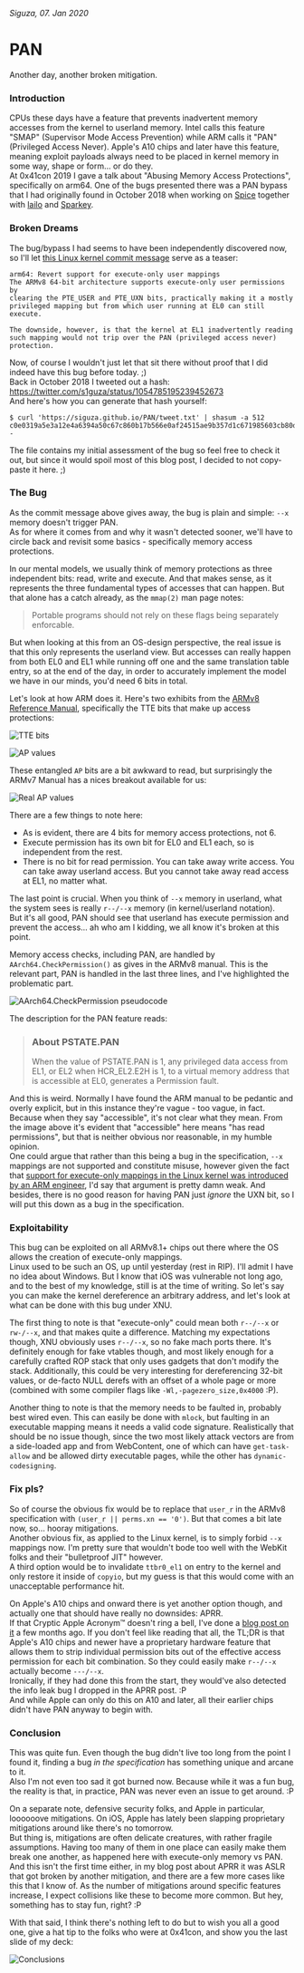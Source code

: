 _Siguza, 07. Jan 2020_

# PAN

Another day, another broken mitigation.

### Introduction

CPUs these days have a feature that prevents inadvertent memory accesses from the kernel to userland memory. Intel calls this feature "SMAP" (Supervisor Mode Access Prevention) while ARM calls it "PAN" (Privileged Access Never). Apple's A10 chips and later have this feature, meaning exploit payloads always need to be placed in kernel memory in some way, shape or form... or do they.  
At 0x41con 2019 I gave a talk about "Abusing Memory Access Protections", specifically on arm64. One of the bugs presented there was a PAN bypass that I had originally found in October 2018 when working on [Spice][spice] together with [lailo][lailo] and [Sparkey][Sparkey].

### Broken Dreams

The bug/bypass I had seems to have been independently discovered now, so I'll let [this Linux kernel commit message][commit] serve as a teaser:

    arm64: Revert support for execute-only user mappings
    The ARMv8 64-bit architecture supports execute-only user permissions by
    clearing the PTE_USER and PTE_UXN bits, practically making it a mostly
    privileged mapping but from which user running at EL0 can still execute.
    
    The downside, however, is that the kernel at EL1 inadvertently reading
    such mapping would not trip over the PAN (privileged access never)
    protection.

Now, of course I wouldn't just let that sit there without proof that I did indeed have this bug before today. ;)  
Back in October 2018 I tweeted out a hash: https://twitter.com/s1guza/status/1054785195239452673  
And here's how you can generate that hash yourself:

    $ curl 'https://siguza.github.io/PAN/tweet.txt' | shasum -a 512
    c0e0319a5e3a12e4a6394a50c67c860b17b566e0af24515ae9b357d1c671985603cb80daf873512adfb4f631c5138abe1381fcd31d6b99a14d1f9a5bbd6a3e38  -

The file contains my initial assessment of the bug so feel free to check it out, but since it would spoil most of this blog post, I decided to not copy-paste it here. ;)

### The Bug

As the commit message above gives away, the bug is plain and simple: `--x` memory doesn't trigger PAN.  
As for where it comes from and why it wasn't detected sooner, we'll have to circle back and revisit some basics - specifically memory access protections.

In our mental models, we usually think of memory protections as three independent bits: read, write and execute. And that makes sense, as it represents the three fundamental types of accesses that can happen. But that alone has a catch already, as the `mmap(2)` man page notes:

> Portable programs should not rely on these flags being separately enforcable.

But when looking at this from an OS-design perspective, the real issue is that this only represents the userland view. But accesses can really happen from both EL0 and EL1 while running off one and the same translation table entry, so at the end of the day, in order to accurately implement the model we have in our minds, you'd need 6 bits in total.

Let's look at how ARM does it. Here's two exhibits from the [ARMv8 Reference Manual][manual], specifically the TTE bits that make up access protections:

![TTE bits][img1]

![AP values][img2]

These entangled `AP` bits are a bit awkward to read, but surprisingly the ARMv7 Manual has a nices breakout available for us:

![Real AP values][img3]

There are a few things to note here:

- As is evident, there are 4 bits for memory access protections, not 6.
- Execute permission has its own bit for EL0 and EL1 each, so is independent from the rest.
- There is no bit for read permission. You can take away write access. You can take away userland access. But you cannot take away read access at EL1, no matter what.

The last point is crucial. When you think of `--x` memory in userland, what the system sees is really `r--/--x` memory (in kernel/userland notation).  
But it's all good, PAN should see that userland has execute permission and prevent the access... ah who am I kidding, we all know it's broken at this point.

Memory access checks, including PAN, are handled by `AArch64.CheckPermission()` as gives in the ARMv8 manual. This is the relevant part, PAN is handled in the last three lines, and I've highlighted the problematic part.

![AArch64.CheckPermission pseudocode][img4]

The description for the PAN feature reads:

> ### About PSTATE.PAN
> When the value of PSTATE.PAN is 1, any privileged data access from EL1, or EL2 when HCR_EL2.E2H is 1, to a virtual memory address that is accessible at EL0, generates a Permission fault.

And this is weird. Normally I have found the ARM manual to be pedantic and overly explicit, but in this instance they're vague - too vague, in fact. Because when they say "accessible", it's not clear what they mean. From the image above it's evident that "accessible" here means "has read permissions", but that is neither obvious nor reasonable, in my humble opinion.  
One could argue that rather than this being a bug in the specification, `--x` mappings are not supported and constitute misuse, however given the fact that [support for execute-only mappings in the Linux kernel was introduced by an ARM engineer][patch], I'd say that argument is pretty damn weak. And besides, there is no good reason for having PAN just _ignore_ the UXN bit, so I will put this down as a bug in the specification.

### Exploitability

This bug can be exploited on all ARMv8.1+ chips out there where the OS allows the creation of execute-only mappings.  
Linux used to be such an OS, up until yesterday (rest in RIP). I'll admit I have no idea about Windows. But I know that iOS was vulnerable not long ago, and to the best of my knowledge, still is at the time of writing. So let's say you can make the kernel dereference an arbitrary address, and let's look at what can be done with this bug under XNU.

The first thing to note is that "execute-only" could mean both `r--/--x` or `rw-/--x`, and that makes quite a difference. Matching my expectations though, XNU obviously uses `r--/--x`, so no fake mach ports there. It's definitely enough for fake vtables though, and most likely enough for a carefully crafted ROP stack that only uses gadgets that don't modify the stack. Additionally, this could be very interesting for dereferencing 32-bit values, or de-facto NULL derefs with an offset of a whole page or more (combined with some compiler flags like `-Wl,-pagezero_size,0x4000` :P).

Another thing to note is that the memory needs to be faulted in, probably best wired even. This can easily be done with `mlock`, but faulting in an executable mapping means it needs a valid code signature. Realistically that should be no issue though, since the two most likely attack vectors are from a side-loaded app and from WebContent, one of which can have `get-task-allow` and be allowed dirty executable pages, while the other has `dynamic-codesigning`.

### Fix pls?

So of course the obvious fix would be to replace that `user_r` in the ARMv8 specification with `(user_r || perms.xn == '0')`. But that comes a bit late now, so... hooray mitigations.  
Another obvious fix, as applied to the Linux kernel, is to simply forbid `--x` mappings now. I'm pretty sure that wouldn't bode too well with the WebKit folks and their "bulletproof JIT" however.  
A third option would be to invalidate `ttbr0_el1` on entry to the kernel and only restore it inside of `copyio`, but my guess is that this would come with an unacceptable performance hit.

On Apple's A10 chips and onward there is yet another option though, and actually one that should have really no downsides: APRR.  
If that Cryptic Apple Acronym™ doesn't ring a bell, I've done a [blog post on it][aprr] a few months ago. If you don't feel like reading that all, the TL;DR is that Apple's A10 chips and newer have a proprietary hardware feature that allows them to strip individual permission bits out of the effective access permission for each bit combination. So they could easily make `r--/--x` actually become `---/--x`.  
Ironically, if they had done this from the start, they would've also detected the info leak bug I dropped in the APRR post. :P  
And while Apple can only do this on A10 and later, all their earlier chips didn't have PAN anyway to begin with.

### Conclusion

This was quite fun. Even though the bug didn't live too long from the point I found it, finding a bug _in the specification_ has something unique and arcane to it.  
Also I'm not even too sad it got burned now. Because while it was a fun bug, the reality is that, in practice, PAN was never even an issue to get around. :P

On a separate note, defensive security folks, and Apple in particular, loooooove mitigations. On iOS, Apple has lately been slapping proprietary mitigations around like there's no tomorrow.  
But thing is, mitigations are often delicate creatures, with rather fragile assumptions. Having too many of them in one place can easily make them break one another, as happened here with execute-only memory vs PAN. And this isn't the first time either, in my blog post about APRR it was ASLR that got broken by another mitigation, and there are a few more cases like this that I know of. As the number of mitigations around specific features increase, I expect collisions like these to become more common. But hey, something has to stay fun, right? :P

With that said, I think there's nothing left to do but to wish you all a good one, give a hat tip to the folks who were at 0x41con, and show you the last slide of my deck:

![Conclusions][img5]

  [spice]: https://media.ccc.de/v/36c3-11034-tales_of_old_untethering_ios_11
  [lailo]: https://twitter.com/littlelailo/
  [sparkey]: https://twitter.com/iBSparkes/
  [commit]: https://git.kernel.org/pub/scm/linux/kernel/git/torvalds/linux.git/commit/?id=24cecc37746393432d994c0dbc251fb9ac7c5d72
  [tweet]: https://twitter.com/s1guza/status/1054785195239452673
  [manual]: https://developer.arm.com/docs/ddi0487/latest
  [img1]: assets/img/1-ttebits.png
  [img2]: assets/img/2-access.png
  [img3]: assets/img/3-realaccess.png
  [img4]: assets/img/4-pseudo.png
  [patch]: https://lore.kernel.org/patchwork/patch/706340/
  [aprr]: https://siguza.github.io/APRR/
  [img5]: assets/img/5-conclusions.png
